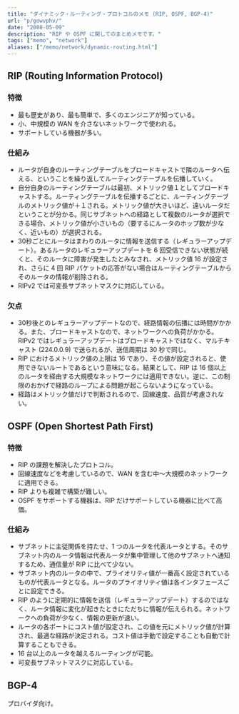 ```yaml
---
title: "ダイナミック・ルーティング・プロトコルのメモ (RIP, OSPF, BGP-4)"
url: "p/gowvphv/"
date: "2008-05-09"
description: "RIP や OSPF に関してのまとめメモです。"
tags: ["memo", "network"]
aliases: ["/memo/network/dynamic-routing.html"]
---
```



RIP (Routing Information Protocol)
----

### 特徴

- 最も歴史があり、最も簡単で、多くのエンジニアが知っている。
- 小、中規模の WAN を介さないネットワークで使われる。
- サポートしている機器が多い。

### 仕組み

- ルータが自身のルーティングテーブルをブロードキャストで隣のルータへ伝える、ということを繰り返してルーティングテーブルを伝播していく。
- 自分自身のルーティングテーブルは最初、メトリック値１としてブロードキャストする。ルーティングテーブルを伝播するごとに、ルーティングテーブルのメトリック値が＋１される。メトリック値が大きいほど、遠いルータだということが分かる。同じサブネットへの経路として複数のルータが選択できる場合、メトリック値が小さいもの（要するにルータのホップ数が少なく、近いもの）が選択される。
- 30秒ごとにルータはまわりのルータに情報を送信する（レギュラーアップデート）。あるルータのレギュラーアップデートを 6 回受信できない状態が続くと、そのルータに障害が発生したとみなされ、メトリック値 16 が設定され、さらに 4 回 RIP パケットの応答がない場合はルーティングテーブルからそのルータの情報が削除される。
- RIPv2 では可変長サブネットマスクに対応している。

### 欠点

- 30秒後とのレギュラーアップデートなので、経路情報の伝播には時間がかかる。また、ブロードキャストなので、ネットワークへの負荷がかかる。RIPv2 ではレギュラーアップデートはブロードキャストではなく、マルチキャスト (224.0.0.9) で送られるが、送信周期は 30 秒で同じ。
- RIP におけるメトリック値の上限は 16 であり、その値が設定されると、使用できないルートであるという意味になる。結果として、RIP は 16 個以上のルータを経由する大規模なネットワークには適用できない。逆に、この制限のおかげで経路のループによる問題が起こらないようになっている。
- 経路はメトリック値だけで判断されるので、回線速度、品質が考慮されない。


OSPF (Open Shortest Path First)
----

### 特徴

- RIP の課題を解決したプロトコル。
- 回線速度などを考慮しているので、WAN を含む中～大規模のネットワークに適用できる。
- RIP よりも複雑で構築が難しい。
- OSPF をサポートする機器は、RIP だけサポートしている機器に比べて高価。

### 仕組み

- サブネットに主従関係を持たせ、1 つのルータを代表ルータとする。そのサブネット内のルータ情報は代表ルータが集中管理して他のサブネットへ通知するため、通信量が RIP に比べて少ない。
- サブネット内のルータの中で、プライオリティ値が一番高く設定されているものが代表ルータとなる。ルータのプライオリティ値は各インタフェースごとに設定できる。
- RIP のように定期的に情報を送信（レギュラーアップデート）するのではなく、ルータ情報に変化が起きたときにただちに情報が伝えられる。ネットワークへの負荷が少なく、情報の更新が速い。
- ルータの各ポートにコスト値が設定され、この値を元にメトリック値が計算され、最適な経路が決定される。コスト値は手動で設定することも自動で計算することもできる。
- 16 台以上のルータを越えるルーティングが可能。
- 可変長サブネットマスクに対応している。


BGP-4
----

プロバイダ向け。

